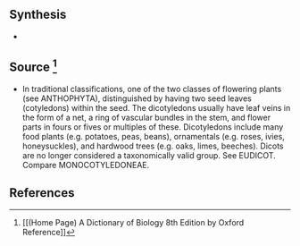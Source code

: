## Synthesis
- 
## Source [^1]
- In traditional classifications, one of the two classes of flowering plants (see ANTHOPHYTA), distinguished by having two seed leaves (cotyledons) within the seed. The dicotyledons usually have leaf veins in the form of a net, a ring of vascular bundles in the stem, and flower parts in fours or fives or multiples of these. Dicotyledons include many food plants (e.g. potatoes, peas, beans), ornamentals (e.g. roses, ivies, honeysuckles), and hardwood trees (e.g. oaks, limes, beeches). Dicots are no longer considered a taxonomically valid group. See EUDICOT. Compare MONOCOTYLEDONEAE.
## References

[^1]: [[(Home Page) A Dictionary of Biology 8th Edition by Oxford Reference]]